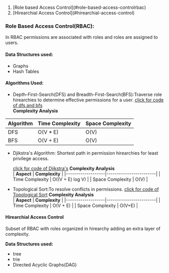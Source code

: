 <ol>
<li>[Role based Access Control](#role-based-access-controlrbac)</li>
<li>[Hirearchial Access Control](#hirearchial-access-control)</li>
</ol>

### Role Based Access Control(RBAC):

In RBAC permissions are associated with roles and roles are assigned to users.

#### Data Structures used:

- Graphs
- Hash Tables

#### Algorithms Used:

- Depth-First-Search(DFS) and Breadth-First-Search(BFS):Traverse role hirearchies to determine effective permissions for a user.
  [click for code of dfs and bfs](codes/Graph.c)
  <br>
  <b>Complexity Analysis</b>
  <br>

| **Algorithm** | **Time Complexity** | **Space Complexity** |
| ------------- | ------------------- | -------------------- |
| DFS           | O(V \* E)           | O(V)                 |
| BFS           | O(V + E)            | O(V)                 |

- Djikstra's Algorithm: Shortest path in permission hirearchies for least privilege access.

  [click for code of Djikstra's](code/djikstra.cpp)
  <b>Complexity Analysis</b>\
   | **Aspect** | **Complexity** |
  |-------------------|------------------------|
  | Time Complexity | O((V + E) log V) |
  | Space Complexity | O(V) |

- Topological Sort:To resolve conflicts in permissions.
  [click for code of Topological Sort](code/topo.cpp)
  <b>Complexity Analysis</b>\
   | **Aspect** | **Complexity** |
  |-------------------|------------------------|
  | Time Complexity | O(V + E) |
  | Space Complexity | O(V+E) |

#### Hirearchial Access Control

Subset of RBAC with roles organized in hirearchy adding an extra layer of complexity.

<b>Data Structures used:</b>

- tree
- trie
- Directed Acyclic Graphs(DAG)
